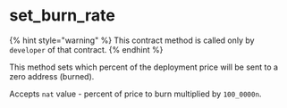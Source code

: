 # set\_burn\_rate

{% hint style="warning" %}
This contract method is called only by `developer` of that contract.
{% endhint %}

This method sets which percent of the deployment price will be sent to a zero address (burned).

Accepts `nat` value - percent of price to burn multiplied by `100_0000n`.
